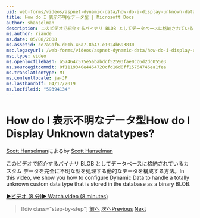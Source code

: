 ```yaml
---
uid: web-forms/videos/aspnet-dynamic-data/how-do-i-display-unknown-datatypes
title: How do I 表示不明なデータ型 | Microsoft Docs
author: shanselman
description: このビデオで紹介するバイナリ BLOB としてデータベースに格納されているカスタム データを完全に不明な型を処理する動的なデータを構成する方法。
ms.author: riande
ms.date: 05/08/2008
ms.assetid: ce7a9af6-d01b-46a7-8b47-e1024b693830
msc.legacyurl: /web-forms/videos/aspnet-dynamic-data/how-do-i-display-unknown-datatypes
msc.type: video
ms.openlocfilehash: a57464c575e5ababdcf52593fae0cc6d2dc055e3
ms.sourcegitcommit: 0f1119340e4464720cfd16d0ff15764746ea1fea
ms.translationtype: MT
ms.contentlocale: ja-JP
ms.lasthandoff: 04/17/2019
ms.locfileid: "59394134"
---
```

# <a name="how-do-i-display-unknown-datatypes"></a><span data-ttu-id="73afb-104">How do I 表示不明なデータ型</span><span class="sxs-lookup"><span data-stu-id="73afb-104">How do I Display Unknown datatypes?</span></span>

<span data-ttu-id="73afb-105">[Scott Hanselman](https://github.com/shanselman)による</span><span class="sxs-lookup"><span data-stu-id="73afb-105">by [Scott Hanselman](https://github.com/shanselman)</span></span>

<span data-ttu-id="73afb-106">このビデオで紹介するバイナリ BLOB としてデータベースに格納されているカスタム データを完全に不明な型を処理する動的なデータを構成する方法。</span><span class="sxs-lookup"><span data-stu-id="73afb-106">In this video, we show you how to configure Dynamic Data to handle a totally unknown custom data type that is stored in the database as a binary BLOB.</span></span>

[<span data-ttu-id="73afb-107">&#9654;ビデオ (8 分)</span><span class="sxs-lookup"><span data-stu-id="73afb-107">&#9654; Watch video (8 minutes)</span></span>](https://channel9.msdn.com/Blogs/ASP-NET-Site-Videos/how-do-i-display-unknown-datatypes)

> [!div class="step-by-step"]
> <span data-ttu-id="73afb-108">[前へ](how-do-i-make-custom-pages.md)
> [次へ](how-do-i-use-a-dynamiccontrol-in-listview-and-detailsview-controls.md)</span><span class="sxs-lookup"><span data-stu-id="73afb-108">[Previous](how-do-i-make-custom-pages.md)
[Next](how-do-i-use-a-dynamiccontrol-in-listview-and-detailsview-controls.md)</span></span>
